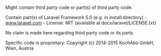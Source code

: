 Might contain third party code or part(s) of third party code.

Contain part(s) of Laravel Framework 5.0 (e.g. in install directory) - www.laravel.com - License: MIT (available at docs/laravel/LICENSE.txt)

No claim is made here regarding third party code or its parts

Specific code is proprietary: Copyright (c) 2014-2015 KochAbo GmbH, Wien, Austria
